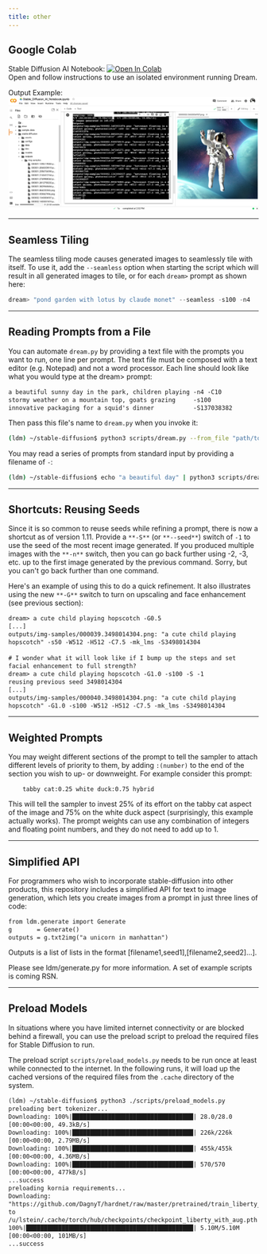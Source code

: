 ```yaml
---
title: other
---
```


## **Google Colab**

Stable Diffusion AI Notebook: <a
href="https://colab.research.google.com/github/lstein/stable-diffusion/blob/main/notebooks/Stable_Diffusion_AI_Notebook.ipynb"
target="_parent"><img
src="https://colab.research.google.com/assets/colab-badge.svg"
alt="Open In Colab"/></a> <br> Open and follow instructions to use an
isolated environment running Dream.<br>

Output Example:
![Colab Notebook](../assets/colab_notebook.png)

---

## **Seamless Tiling**

The seamless tiling mode causes generated images to seamlessly tile
with itself. To use it, add the `--seamless` option when starting the
script which will result in all generated images to tile, or for each
`dream>` prompt as shown here:

```python
dream> "pond garden with lotus by claude monet" --seamless -s100 -n4
```

---

## **Reading Prompts from a File**

You can automate `dream.py` by providing a text file with the prompts
you want to run, one line per prompt. The text file must be composed
with a text editor (e.g. Notepad) and not a word processor. Each line
should look like what you would type at the dream> prompt:

```
a beautiful sunny day in the park, children playing -n4 -C10
stormy weather on a mountain top, goats grazing     -s100
innovative packaging for a squid's dinner           -S137038382
```

Then pass this file's name to `dream.py` when you invoke it:

```bash
(ldm) ~/stable-diffusion$ python3 scripts/dream.py --from_file "path/to/prompts.txt"
```

You may read a series of prompts from standard input by providing a filename of `-`:

```bash
(ldm) ~/stable-diffusion$ echo "a beautiful day" | python3 scripts/dream.py --from_file -
```

---

## **Shortcuts: Reusing Seeds**

Since it is so common to reuse seeds while refining a prompt, there is now a shortcut as of version 1.11. Provide a `**-S**` (or `**--seed**`)
switch of `-1` to use the seed of the most recent image generated. If you produced multiple images with the `**-n**` switch, then you can go back further using -2, -3, etc. up to the first image generated by the previous command. Sorry, but you can't go back further than one command.

Here's an example of using this to do a quick refinement. It also illustrates using the new `**-G**` switch to turn on upscaling and face enhancement (see previous section):

```
dream> a cute child playing hopscotch -G0.5
[...]
outputs/img-samples/000039.3498014304.png: "a cute child playing hopscotch" -s50 -W512 -H512 -C7.5 -mk_lms -S3498014304

# I wonder what it will look like if I bump up the steps and set facial enhancement to full strength?
dream> a cute child playing hopscotch -G1.0 -s100 -S -1
reusing previous seed 3498014304
[...]
outputs/img-samples/000040.3498014304.png: "a cute child playing hopscotch" -G1.0 -s100 -W512 -H512 -C7.5 -mk_lms -S3498014304
```

---

## **Weighted Prompts**

You may weight different sections of the prompt to tell the sampler to attach different levels of
priority to them, by adding `:(number)` to the end of the section you wish to up- or downweight.
For example consider this prompt:

```
    tabby cat:0.25 white duck:0.75 hybrid
```

This will tell the sampler to invest 25% of its effort on the tabby
cat aspect of the image and 75% on the white duck aspect
(surprisingly, this example actually works). The prompt weights can
use any combination of integers and floating point numbers, and they
do not need to add up to 1.

---

## **Simplified API**

For programmers who wish to incorporate stable-diffusion into other products, this repository includes a simplified API for text to image generation, which lets you create images from a prompt in just three lines of code:

```
from ldm.generate import Generate
g       = Generate()
outputs = g.txt2img("a unicorn in manhattan")
```

Outputs is a list of lists in the format [filename1,seed1],[filename2,seed2]...].

Please see ldm/generate.py for more information. A set of example scripts is coming RSN.

---

## **Preload Models**

In situations where you have limited internet connectivity or are
blocked behind a firewall, you can use the preload script to preload
the required files for Stable Diffusion to run.

The preload script `scripts/preload_models.py` needs to be run once at
least while connected to the internet. In the following runs, it will
load up the cached versions of the required files from the `.cache`
directory of the system.

```
(ldm) ~/stable-diffusion$ python3 ./scripts/preload_models.py
preloading bert tokenizer...
Downloading: 100%|██████████████████████████████████| 28.0/28.0 [00:00<00:00, 49.3kB/s]
Downloading: 100%|██████████████████████████████████| 226k/226k [00:00<00:00, 2.79MB/s]
Downloading: 100%|██████████████████████████████████| 455k/455k [00:00<00:00, 4.36MB/s]
Downloading: 100%|██████████████████████████████████| 570/570 [00:00<00:00, 477kB/s]
...success
preloading kornia requirements...
Downloading: "https://github.com/DagnyT/hardnet/raw/master/pretrained/train_liberty_with_aug/checkpoint_liberty_with_aug.pth" to /u/lstein/.cache/torch/hub/checkpoints/checkpoint_liberty_with_aug.pth
100%|███████████████████████████████████████████████| 5.10M/5.10M [00:00<00:00, 101MB/s]
...success
```
